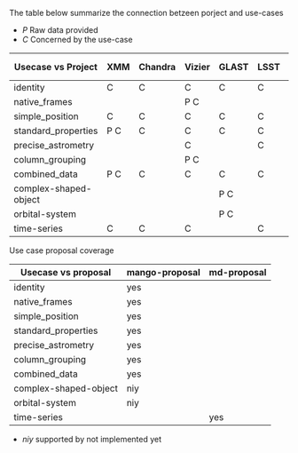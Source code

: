 
The table below summarize the connection betzeen porject and use-cases

* *P* Raw data provided
* *C* Concerned by the use-case

| Usecase vs Project | XMM | Chandra | Vizier | GLAST | LSST | GAVO | Gaia | Simbad | Other project | Mock data |
| -------------------| ------ | ----- | ----- | ---- | --- | --- | ----- | ----- | ----- | ----- |
| identity           |  C     | C    | C     | C     | C    | C   |C    | P C   |       |       |
| native_frames      |        |         | P C   |       |      |     |     |       |       |       |
| simple_position    |  C     |  C      | C     | C     | C    | C   | C   | C     |       |       |
| standard_properties|  P C   |  C      | C     | C     | C    | C   | C   | C     |       |       |
| precise_astrometry |        |         | C     |       | C    |     | C   |       |       | P     |
| column_grouping    |        |         | P C   |       |      |     |     |       |       |       |
| combined_data      |  P C   |   C     | C     | C     |  C   |  C  |     |       |       |       |
| complex-shaped-object|        |       |       | P C   |      |     |     |       |       |       |
| orbital-system     |        |         |       |  P C  |      |     |     |       |       |       |
| time-series        |  C     | C       | C     |       | C    | P C |     |       |       |       |

Use case proposal coverage 

| Usecase vs proposal  | mango-proposal | md-proposal |
| ---------------------| -------------- | ----------- |
| identity             |  yes           |             |
| native_frames        |  yes           |             |
| simple_position      |  yes           |             |
| standard_properties  |  yes           |             |
| precise_astrometry   |  yes           |             |
| column_grouping      |  yes           |             |
| combined_data        |  yes           |             |
| complex-shaped-object|  niy           |             |
| orbital-system       |  niy           |             |
| time-series          |                | yes         |

* *niy* supported by not implemented yet
